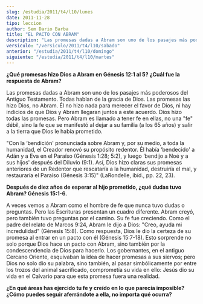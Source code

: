 ```yaml
---
slug: /estudia/2011/t4/l10/lunes
date: 2011-11-28
tipo: leccion
author: Sem Dario Barba
title: "EL PACTO CON ABRAM"
description: "Las promesas dadas a Abram son uno de los pasajes más poderosos del Antiguo  Testamento. Todas hablan de la gracia de Dios. Las promesas las hizo Dios, no  Abram. Él no hizo nada para merecer el favor de Dios, ni hay indicios de que  Dios y Abram llegaran juntos a este acuerdo..."
versiculo: "/versiculo/2011/t4/l10/sabado"
anterior: "/estudia/2011/t4/l10/domingo"
siguiente: "/estudia/2011/t4/l10/martes"
---
```


**¿Qué promesas hizo Dios a Abram en Génesis 12:1 al 5? ¿Cuál fue la respuesta de Abram?**

Las promesas dadas a Abram son uno de los pasajes más poderosos del Antiguo Testamento. Todas hablan de la gracia de Dios. Las promesas las hizo Dios, no Abram. Él no hizo nada para merecer el favor de Dios, ni hay indicios de que Dios y Abram llegaran juntos a este acuerdo. Dios hizo todas las promesas. Pero Abram es llamado a tener fe en ellas, no una "fe" débil, sino la fe que se manifestó al dejar a su familia (a los 65 años) y salir a la tierra que Dios le había prometido.

"Con la ‘bendición' pronunciada sobre Abram y, por su medio, a toda la humanidad, el Creador renovó su propósito redentor. Él había ‘bendecido' a Adán y a Eva en el Paraíso (Génesis 1:28; 5:2), y luego ‘bendijo a Noé y a sus hijos' después del Diluvio (9:1). Así, Dios hizo claras sus promesas anteriores de un Redentor que rescataría a la humanidad, destruiría el mal, y restauraría el Paraíso (Génesis 3:15)" (LaRondelle, ibíd., pp. 22, 23).

**Después de diez años de esperar al hijo prometido, ¿qué dudas tuvo Abram? Génesis 15:1-6.**

A veces vemos a Abram como el hombre de fe que nunca tuvo dudas o preguntas. Pero las Escrituras presentan un cuadro diferente. Abram creyó, pero también tuvo preguntas por el camino. Su fe fue creciendo. Como el padre del relato de Marcos 9:24, Abram le dijo a Dios: "Creo, ayuda mi incredulidad" (Génesis 15:8). Como respuesta, Dios le dio la certeza de su promesa al entrar en un pacto con él (Génesis 15:7-18). Esto sorprende no solo porque Dios hace un pacto con Abram, sino también por la condescendencia de Dios para hacerlo. Los gobernantes, en el antiguo Cercano Oriente, esquivaban la idea de hacer promesas a sus siervos; pero Dios no solo dio su palabra, sino también, al pasar simbólicamente por entre los trozos del animal sacrificado, comprometía su vida en ello: Jesús dio su vida en el Calvario para que esta promesa fuera una realidad.

**¿En qué áreas has ejercido tu fe y creído en lo que parecía imposible? ¿Cómo puedes seguir aferrándote a ella, no importa qué ocurra?**
